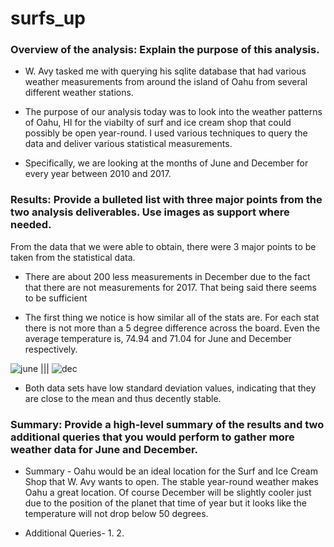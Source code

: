 # surfs_up

### Overview of the analysis: Explain the purpose of this analysis.
-  W. Avy tasked me with querying his sqlite database that had various weather measurements from around the island of Oahu from several different weather stations.

- The purpose of our analysis today was to look into the weather patterns of Oahu, HI for the viabilty of surf and ice cream shop that could possibly be open year-round. I used various techniques to query the data and deliver various statistical measurements.

- Specifically, we are looking at the months of June and December for every year between 2010 and 2017.

### Results: Provide a bulleted list with three major points from the two analysis deliverables. Use images as support where needed.
From the data that we were able to obtain, there were 3 major points to be taken from the statistical data.

* There are about 200 less measurements in December due to the fact that there are not measurements for 2017. That being said there seems to be sufficient 

* The first thing we notice is how similar all of the stats are. For each stat there is not more than a 5 degree difference across the board. Even the average temperature is, 74.94 and 71.04 for June and December respectively. 

![june](path) |||  ![dec](path)

* Both data sets have low standard deviation values, indicating that they are close to the mean and thus decently stable.

### Summary: Provide a high-level summary of the results and two additional queries that you would perform to gather more weather data for June and December.
- Summary - Oahu would be an ideal location for the Surf and Ice Cream Shop that W. Avy wants to open. The stable year-round weather makes Oahu a great location. Of course December will be slightly cooler just due to the position of the planet that time of year but it looks like the temperature will not drop below 50 degrees.

- Additional Queries-
    1.
    2.
